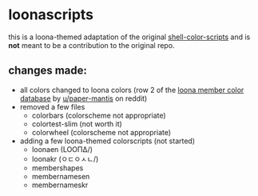 # loonascripts
this is a loona-themed adaptation of the original [shell-color-scripts](https://github.com/charitarthchugh/shell-color-scripts) and is **not** meant to be a contribution to the original repo.

## changes made:
- all colors changed to loona colors (row 2 of the [loona member color database](https://docs.google.com/spreadsheets/d/101dgHkOonpbhIw5LFUObFS-SRo2d85WkCex4NtjW6Lg/edit?usp=sharing) by [u/paper-mantis](https://www.reddit.com/user/paper-mantis/) on reddit)
- removed a few files
    - colorbars (colorscheme not appropriate)
    - colortest-slim (not worth it)
    - colorwheel (colorscheme not appropriate)
- adding a few loona-themed colorscripts (not started)
    - loonaen (LOOΠΔ/)
    - loonakr (ㅇㄷㅇㅅㄴ/)
    - membershapes
    - membernamesen
    - membernameskr
